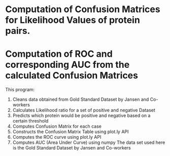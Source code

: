 # Computation of Confusion Matrices for Likelihood Values of protein pairs.
# Computation of ROC and corresponding AUC from the calculated Confusion Matrices

This program:
1. Cleans data obtained from Gold Standard Dataset by Jansen and Co-workers
2. Calculates Likelihood ratio for a set of positive and negative Dataset
3. Predicts which protein would be positive and negative based on a certain threshold
4. Computes Confusion Matrix for each case
5. Constructs the Confusion Matrix Table using plot.ly API
6. Computes the ROC curve using plot.ly API
7. Computes AUC (Area Under Curve) using numpy
The data set used here is the Gold Standard Dataset by Jansen and Co-workers  
